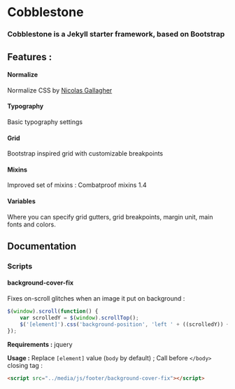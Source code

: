# Cobblestone 
### Cobblestone is a Jekyll starter framework, based on Bootstrap
## Features :
#### Normalize
Normalize CSS by [Nicolas Gallagher](http://github.com/necolas/)
#### Typography
Basic typography settings
#### Grid
Bootstrap inspired grid with customizable breakpoints
#### Mixins
Improved set of mixins : Combatproof mixins 1.4
#### Variables
Where you can specify grid gutters, grid breakpoints, margin unit, main fonts and colors.

## Documentation

### Scripts

#### background-cover-fix

Fixes on-scroll glitches when an image it put on background :

```javascript
$(window).scroll(function() {
	var scrolledY = $(window).scrollTop();
	$('[element]').css('background-position', 'left ' + ((scrolledY)) + 'px');
});
```

**Requirements :**
jquery

**Usage :**
Replace `[element]` value (`body` by default) ;
Call before `</body>` closing tag :

```html
<script src="../media/js/footer/background-cover-fix"></script>
```

